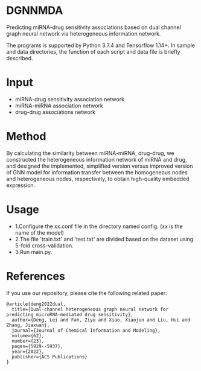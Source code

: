 # DGNNMDA
Predicting miRNA-drug sensitivity associations based on dual channel graph neural network via heterogeneous information network.

The programs is supported by Python 3.7.4 and Tensorflow 1.14+. In sample and data directories, the function of each script and data file is briefly described.
# Input
* miRNA-drug sensitivity association network
* miRNA-miRNA association network
* drug-drug associations network
# Method
By calculating the similarity between miRNA-miRNA, drug-drug, we constructed the heterogeneous information network of miRNA and drug, and designed the implemented, simplified version versus improved
version of GNN model for information transfer between the homogeneous nodes and heterogeneous nodes, respectively, to obtain high-quality embedded expression.
# Usage
* 1.Configure the xx.conf file in the directory named config. (xx is the name of the model)
* 2.The file 'train.txt' and 'test.txt' are divided based on the dataset using 5-fold cross-validation.
* 3.Run main.py.
# References
If you use our repository, please cite the following related paper:

```
@article{deng2022dual,
  title={Dual-channel heterogeneous graph neural network for predicting microRNA-mediated drug sensitivity},
  author={Deng, Lei and Fan, Ziyu and Xiao, Xiaojun and Liu, Hui and Zhang, Jiaxuan},
  journal={Journal of Chemical Information and Modeling},
  volume={62},
  number={23},
  pages={5929--5937},
  year={2022},
  publisher={ACS Publications}
}
```
